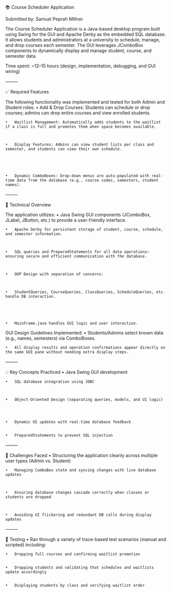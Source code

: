 📚 Course Scheduler Application

Submitted by: Samuel Peprah Millner

The Course Scheduler Application is a Java-based desktop program built using Swing for the GUI and Apache Derby as the embedded SQL database. It allows students and administrators at a university to schedule, manage, and drop courses each semester. The GUI leverages JComboBox components to dynamically display and manage student, course, and semester data.

Time spent: ~12–15 hours (design, implementation, debugging, and GUI wiring)

⸻

✅ Required Features

The following functionality was implemented and tested for both Admin and Student roles:
	•	Add & Drop Courses: Students can schedule or drop courses; admins can drop entire courses and view enrolled students.



 
	•	Waitlist Management: Automatically adds students to the waitlist if a class is full and promotes them when space becomes available.


 
	•	Display Features: Admins can view student lists per class and semester, and students can view their own schedule.




 
	•	Dynamic ComboBoxes: Drop-down menus are auto-populated with real-time data from the database (e.g., course codes, semesters, student names).

⸻

🔧 Technical Overview

The application utilizes:
	•	Java Swing GUI components (JComboBox, JLabel, JButton, etc.) to provide a user-friendly interface.



 
	•	Apache Derby for persistent storage of student, course, schedule, and semester information.


 
	•	SQL queries and PreparedStatements for all data operations—ensuring secure and efficient communication with the database.


 
	•	OOP Design with separation of concerns:


 
	•	StudentQueries, CourseQueries, ClassQueries, ScheduleQueries, etc. handle DB interaction.




 
	•	MainFrame.java handles GUI logic and user interaction.

GUI Design Guidelines Implemented:
	•	Students/Admins select known data (e.g., names, semesters) via ComboBoxes.



 
	•	All display results and operation confirmations appear directly on the same GUI pane without needing extra display steps.

⸻

💡 Key Concepts Practiced
	•	Java Swing GUI development


 
	•	SQL database integration using JDBC


 
	•	Object-Oriented Design (separating queries, models, and UI logic)



 
	•	Dynamic UI updates with real-time database feedback

 
	•	PreparedStatements to prevent SQL injection

⸻

🧠 Challenges Faced
	•	Structuring the application cleanly across multiple user types (Admin vs. Student)

 
	•	Managing ComboBox state and syncing changes with live database updates


 
	•	Ensuring database changes cascade correctly when classes or students are dropped


 
	•	Avoiding UI flickering and redundant DB calls during display updates

⸻

🧪 Testing
	•	Ran through a variety of trace-based test scenarios (manual and scripted) including:

 
	•	Dropping full courses and confirming waitlist promotion

 
	•	Dropping students and validating that schedules and waitlists update accordingly

 
	•	Displaying students by class and verifying waitlist order
